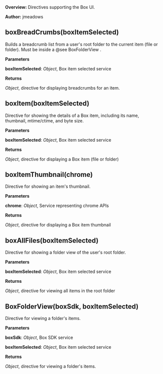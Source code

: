 **Overview:** Directives supporting the Box UI.

**Author:** jmeadows

boxBreadCrumbs(boxItemSelected)
-------------------------------
Builds a breadcrumb list from a user's root folder to the current item (file or folder). Must be inside
a @see BoxFolderView .

**Parameters**

**boxItemSelected**:  *Object*,  Box item selected service

**Returns**

*Object*,  directive for displaying breadcrumbs for an item.

boxItem(boxItemSelected)
------------------------
Directive for showing the details of a Box item, including its name, thumbnail, mtime/ctime, and byte size.

**Parameters**

**boxItemSelected**:  *Object*,  Box item selected service

**Returns**

*Object*,  directive for displaying a Box item (file or folder)

boxItemThumbnail(chrome)
------------------------
Directive for showing an item's thumbnail.

**Parameters**

**chrome**:  *Object*,  Service representing chrome APIs

**Returns**

*Object*,  directive for displaying a Box item thumbnail

boxAllFiles(boxItemSelected)
----------------------------
Directive for showing a folder view of the user's root folder.

**Parameters**

**boxItemSelected**:  *Object*,  Box item selected service

**Returns**

*Object*,  directive for viewing all items in the root folder

BoxFolderView(boxSdk, boxItemSelected)
--------------------------------------
Directive for viewing a folder's items.

**Parameters**

**boxSdk**:  *Object*,  Box SDK service

**boxItemSelected**:  *Object*,  Box item selected service

**Returns**

*Object*,  directive for viewing a folder's items.

